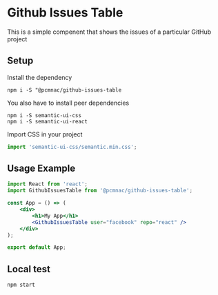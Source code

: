 # Github Issues Table

This is a simple compenent that shows the issues of a particular GitHub project

## Setup

Install the dependency
```
npm i -S "@pcmnac/github-issues-table
```

You also have to install peer dependencies

```
npm i -S semantic-ui-css
npm i -S semantic-ui-react
```

Import CSS in your project
```jsx
import 'semantic-ui-css/semantic.min.css';
```

## Usage Example

```jsx
import React from 'react';
import GithubIssuesTable from '@pcmnac/github-issues-table';

const App = () => (
    <div>
        <h1>My App</h1>
        <GithubIssuesTable user="facebook" repo="react" />
    </div>
);

export default App;
```

## Local test
```
npm start
```
